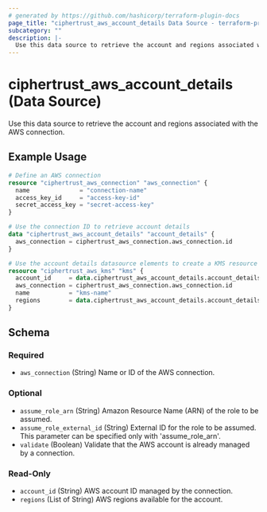 ```yaml
---
# generated by https://github.com/hashicorp/terraform-plugin-docs
page_title: "ciphertrust_aws_account_details Data Source - terraform-provider-ciphertrust"
subcategory: ""
description: |-
  Use this data source to retrieve the account and regions associated with the AWS connection.
---
```


# ciphertrust_aws_account_details (Data Source)

Use this data source to retrieve the account and regions associated with the AWS connection.

## Example Usage

```terraform
# Define an AWS connection
resource "ciphertrust_aws_connection" "aws_connection" {
  name              = "connection-name"
  access_key_id     = "access-key-id"
  secret_access_key = "secret-access-key"
}

# Use the connection ID to retrieve account details
data "ciphertrust_aws_account_details" "account_details" {
  aws_connection = ciphertrust_aws_connection.aws_connection.id
}

# Use the account details datasource elements to create a KMS resource
resource "ciphertrust_aws_kms" "kms" {
  account_id     = data.ciphertrust_aws_account_details.account_details.account_id
  aws_connection = ciphertrust_aws_connection.aws_connection.id
  name           = "kms-name"
  regions        = data.ciphertrust_aws_account_details.account_details.regions
}
```

<!-- schema generated by tfplugindocs -->
## Schema

### Required

- `aws_connection` (String) Name or ID of the AWS connection.

### Optional

- `assume_role_arn` (String) Amazon Resource Name (ARN) of the role to be assumed.
- `assume_role_external_id` (String) External ID for the role to be assumed. This parameter can be specified only with 'assume_role_arn'.
- `validate` (Boolean) Validate that the AWS account is already managed by a connection.

### Read-Only

- `account_id` (String) AWS account ID managed by the connection.
- `regions` (List of String) AWS regions available for the account.
